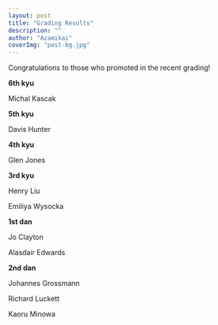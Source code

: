 ```yaml
---
layout: post
title: "Grading Results"
description: ""
author: "Azamikai"
coverImg: "post-bg.jpg"
---
```


Congratulations to those who promoted in the recent grading!

**6th kyu**

Michal Kascak
 
**5th kyu**

Davis Hunter
 
**4th kyu**

Glen Jones
 
**3rd kyu**

Henry Liu

Emiliya Wysocka
 
**1st dan**

Jo Clayton

Alasdair Edwards
 
**2nd dan**

Johannes Grossmann

Richard Luckett

Kaoru Minowa